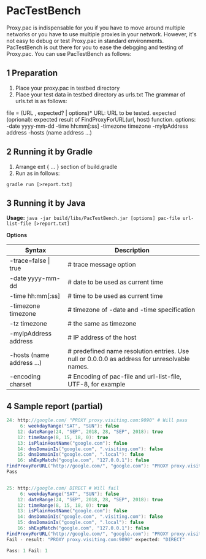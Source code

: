 # PacTestBench
Proxy.pac is indispensable for you if you have to move around multiple networks or you have to use multiple proxies in your network.
However, it's not easy to debug or test Proxy.pac in standard environments.
PacTestBench is out there for you to ease the debgging and testing of Proxy.pac.
  You can use PacTestBench as follows:
## 1 Preparation
1. Place your proxy.pac in testbed directory
2. Place your test data in  testbed directory as urls.txt
The grammar of  urls.txt is as follows:

  file = (URL , expected? | options)*
  URL: URL to be tested.
  expected (oprional): expected result of  FindProxyForURL(url, host) function.
  options: -date yyyy-mm-dd -time hh:mm[:ss] -timezone timezone -myIpAddress address -hosts (name address ...)

## 2 Running it by Gradle
1. Arrange ext { ... } section of build.gradle
2. Run as in follows:

`gradle run [>report.txt]`

## 3 Running it by Java
**Usage:**
`java -jar build/libs/PacTestBench.jar [options] pac-file url-list-file [>report.txt]`

**Options**

| Syntax | Description |
|--------|--------|
|-trace=false &#124; true    |# trace message option        |
|-date yyyy-mm-dd          |# date to be used as current time|
|-time hh:mm[:ss]          |# time to be used as current time     |
|-timezone timezone        |# timezone of -date and -time specification|
|-tz timezone              |# the same as timezone|
|-myIpAddress address      |# IP address of the host        |
|-hosts (name address ...) |# predefined name resolution entries.  Use null or 0.0.0.0 as address for unresolvable names.|
|-encoding charset         |# Encoding of pac-file and url-list-file, UTF-8, for example|

## 4 Sample report (partial)

```java
24: http://google.com/ "PROXY proxy.visiting.com:9090" # Will pass
     6: weekdayRange("SAT", "SUN"): false
    12: dateRange(24, "SEP", 2018, 28, "SEP", 2018): true
    12: timeRange(8, 15, 18, 0): true
    13: isPlainHostName("google.com"): false
    14: dnsDomainIs("google.com", ".visiting.com"): false
    15: dnsDomainIs("google.com", ".local"): false
    16: shExpMatch("google.com", "127.0.0.1"): false
FindProxyForURL("http://google.com/", "google.com"): "PROXY proxy.visiting.com:9090"
Pass


25: http://google.com/ DIRECT # Will fail
     6: weekdayRange("SAT", "SUN"): false
    12: dateRange(24, "SEP", 2018, 28, "SEP", 2018): true
    12: timeRange(8, 15, 18, 0): true
    13: isPlainHostName("google.com"): false
    14: dnsDomainIs("google.com", ".visiting.com"): false
    15: dnsDomainIs("google.com", ".local"): false
    16: shExpMatch("google.com", "127.0.0.1"): false
FindProxyForURL("http://google.com/", "google.com"): "PROXY proxy.visiting.com:9090"
Fail - result: "PROXY proxy.visiting.com:9090" expected: "DIRECT"

Pass: 1 Fail: 1

```


